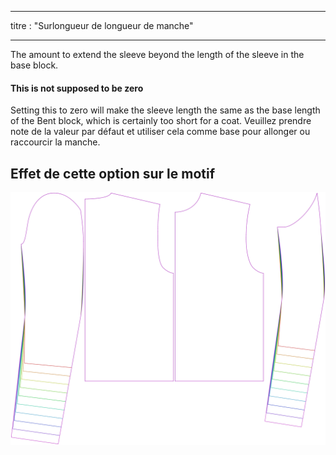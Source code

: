 - - -
titre : "Surlongueur de longueur de manche"
- - -

The amount to extend the sleeve beyond the length of the sleeve in the base block.

<Note>

#### This is not supposed to be zero

Setting this to zero will make the sleeve length the same as the base length of the Bent block,
which is certainly too short for a coat.
Veuillez prendre note de la valeur par défaut et utiliser cela comme base pour allonger ou raccourcir la manche.

</Note>

## Effet de cette option sur le motif

![Cette image montre l'effet de cette option en superposant plusieurs variantes qui ont une valeur différente pour cette option](bent_sleevelengthbonus_sample.svg "Effet de cette option sur le modèle")
